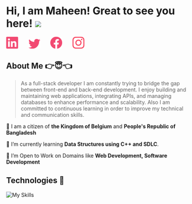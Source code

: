 <h1>
	Hi, I am Maheen! Great to see you here!
	<img src="https://media.giphy.com/media/3ohhwMDyS6rv3sB8yI/giphy.gif" width="50">
</h1>

<!-- Social icons section -->
<a href="https://linkedin.com/in/md-maheen-billah" target="_blank" rel="noopener noreferrer"><img width="32px" alt="Linkedin" title="Linkedin" src="./images/linkedin.png"/></a>
&#8287;&#8287;&#8287;&#8287;&#8287;
<a href="https://x.com/mdmaheen_billah" target="_blank" rel="noopener noreferrer"><img width="32px" alt="Twitter" title="Twitter" src="./images/twitter.png"/></a>
&#8287;&#8287;&#8287;&#8287;&#8287;
<a href="https://facebook.com/md.maheen.billah.97" target="_blank" rel="noopener noreferrer"><img width="32px" alt="Facebook" title="Facebook" src="./images/facebook.png"/></a>
&#8287;&#8287;&#8287;&#8287;&#8287;
<a href="https://www.instagram.com/md.maheen.billah.97/" target="_blank" rel="noopener noreferrer"><img width="32px" alt="Instagram" title="Instagram" src="./images/instagram.png"></a>



<!-- About Me Section -->

## About Me 👉😇👈

>As a full-stack developer I am constantly trying to bridge the gap between front-end and back-end development. I enjoy building and maintaining web applications, integrating APIs, and managing databases to enhance performance and scalability. Also I am committed to continuous learning in order to improve my technical and communication skills.


📍 I am a citizen of **the Kingdom of Belgium** and **People's Republic of Bangladesh**

🌱 I’m currently learning **Data Structures using C++ and SDLC**.

🤔 I’m Open to Work on Domains like **Web Development, Software Development**

## Technologies 🧠 
![My Skills](https://go-skill-icons.vercel.app/api/icons?i=c,cpp,typescript,javascript,mongoose,nodejs,express,mongodb,nextjs,react,html,css,tailwind,firebase)





